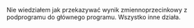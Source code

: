 Nie wiedziałem jak przekazywać wynik zmiennoprzecinkowy z podprogramu do głównego programu.
Wszystko inne działa.
